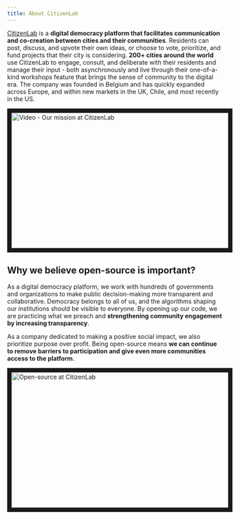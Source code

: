 ```yaml
---
title: About CitizenLab
---
```


[CitizenLab](https://www.citizenlab.co) is a **digital democracy platform that facilitates communication and co-creation between cities and their communities**. Residents can post, discuss, and upvote their own ideas, or choose to vote, prioritize, and fund projects that their city is considering. **200+ cities around the world** use CitizenLab to engage, consult, and deliberate with their residents and manage their input - both asynchronously and live through their one-of-a-kind workshops feature that brings the sense of community to the digital era. The company was founded in Belgium and has quickly expanded across Europe, and within new markets in the UK, Chile, and most recently in the US.

<a href="https://youtu.be/LRPvKS83ilA" target="_blank"><img src="https://global-uploads.webflow.com/5a3bf6310252f900015dae82/60521419e42ae85cb25b1918_thumbnail%20mission%20video-p-2000.jpeg" 
alt="Video - Our mission at CitizenLab" width="560" height="315" border="10" /></a>

## Why we believe open-source is important?
As a digital democracy platform, we work with hundreds of governments and organizations to make public decision-making more transparent and collaborative. Democracy belongs to all of us, and the algorithms shaping our institutions should be visible to everyone. By opening up our code, we are practicing what we preach and **strengthening community engagement by increasing transparency**.

As a company dedicated to making a positive social impact, we also prioritize purpose over profit. Being open-source means **we can continue to remove barriers to participation and give even more communities access to the platform**.

<a href="https://youtu.be/bvtK_cVfkAY" target="_blank"><img src="https://global-uploads.webflow.com/5a3bf6310252f900015dae82/6058c9adef957b1448f9eca0_Group%20340%20(1).png" 
alt="Open-source at CitizenLab" width="560" height="315" border="10" /></a>
